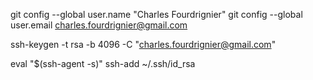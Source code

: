 git config --global user.name "Charles Fourdrignier"
git config --global user.email charles.fourdrignier@gmail.com

ssh-keygen -t rsa -b 4096 -C "charles.fourdrignier@gmail.com"

eval "$(ssh-agent -s)"
ssh-add ~/.ssh/id_rsa
